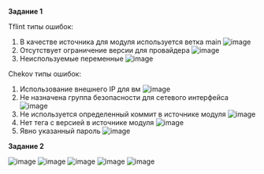 **Задание 1**

Tflint типы ошибок: 
  1) В качестве источника для модуля используется ветка main
  ![image](https://github.com/user-attachments/assets/52be1da6-c350-4d7e-bb4f-c12fdb5746e4)
  2) Отсутствует ограничение версии для провайдера
     ![image](https://github.com/user-attachments/assets/60c87569-b046-4cba-971f-a010d0ba3ae3)
  3) Неиспользуемые переменные
     ![image](https://github.com/user-attachments/assets/f6a86233-fd5e-4a69-8638-0c6e66d93792)

Chekov типы ошибок:
  1) Использование внешнего IP для вм
     ![image](https://github.com/user-attachments/assets/cd4eec49-b62c-4a5f-ac3a-046e955b3d0b)
  2) Не назначена группа безопасности для сетевого интерфейса
     ![image](https://github.com/user-attachments/assets/7faf014d-add2-4c2b-8e85-1a1869a55bbf)
  3) Не используется определенный коммит в источнике модуля
     ![image](https://github.com/user-attachments/assets/40dc0304-100f-4282-a2a9-431e63c718d8)
  4) Нет тега с версией в источнике модуля
     ![image](https://github.com/user-attachments/assets/b7dd0196-fbd8-434e-a566-63b7451710af)
  5) Явно указанный пароль
     ![image](https://github.com/user-attachments/assets/f39c6cc0-1e0e-40c8-98a2-5ceaf48d03fe)

**Задание 2**

![image](https://github.com/user-attachments/assets/d9cd1dc1-80d3-491b-9ff5-9644cedb5a49)
![image](https://github.com/user-attachments/assets/ac8e7944-70fc-4db3-94ae-e7148fdc5778)
![image](https://github.com/user-attachments/assets/05050ffd-8ec6-469f-8781-24b6514b4818)
![image](https://github.com/user-attachments/assets/238191d3-c507-421e-8a70-87c688a5b58f)
![image](https://github.com/user-attachments/assets/735a7548-9ae7-429b-8454-a2dc0781e82f)


